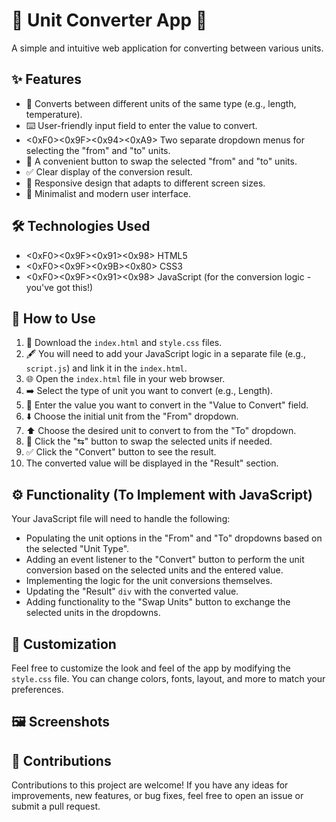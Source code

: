 # 📏 Unit Converter App 📐

A simple and intuitive web application for converting between various units.

## ✨ Features

* 🔄 Converts between different units of the same type (e.g., length, temperature).
* ⌨️ User-friendly input field to enter the value to convert.
* <0xF0><0x9F><0x94><0xA9> Two separate dropdown menus for selecting the "from" and "to" units.
* 🔀 A convenient button to swap the selected "from" and "to" units.
* ✅ Clear display of the conversion result.
* 📱 Responsive design that adapts to different screen sizes.
* 🎨 Minimalist and modern user interface.

## 🛠️ Technologies Used

* <0xF0><0x9F><0x91><0x98> HTML5
* <0xF0><0x9F><0x9B><0x80> CSS3
* <0xF0><0x9F><0x91><0x98> JavaScript (for the conversion logic - you've got this!)

## 🚀 How to Use

1.  💾 Download the `index.html` and `style.css` files.
2.  🖋️ You will need to add your JavaScript logic in a separate file (e.g., `script.js`) and link it in the `index.html`.
3.  🌐 Open the `index.html` file in your web browser.
4.  ➡️ Select the type of unit you want to convert (e.g., Length).
5.  🔢 Enter the value you want to convert in the "Value to Convert" field.
6.  ⬇️ Choose the initial unit from the "From" dropdown.
7.  ⬆️ Choose the desired unit to convert to from the "To" dropdown.
8.  🔄 Click the "⇆" button to swap the selected units if needed.
9.  ✅ Click the "Convert" button to see the result.
10. The converted value will be displayed in the "Result" section.

## ⚙️ Functionality (To Implement with JavaScript)

Your JavaScript file will need to handle the following:

* Populating the unit options in the "From" and "To" dropdowns based on the selected "Unit Type".
* Adding an event listener to the "Convert" button to perform the unit conversion based on the selected units and the entered value.
* Implementing the logic for the unit conversions themselves.
* Updating the "Result" `div` with the converted value.
* Adding functionality to the "Swap Units" button to exchange the selected units in the dropdowns.

## 🎨 Customization

Feel free to customize the look and feel of the app by modifying the `style.css` file. You can change colors, fonts, layout, and more to match your preferences.

## 🖼️ Screenshots

## 🤝 Contributions

Contributions to this project are welcome! If you have any ideas for improvements, new features, or bug fixes, feel free to open an issue or submit a pull request.
